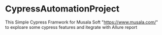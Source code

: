 # CypressAutomationProject

This Simple Cypress Framwork for Musala Soft "https://www.musala.com/" to exploare some cypress features and itegrate with Allure report 
